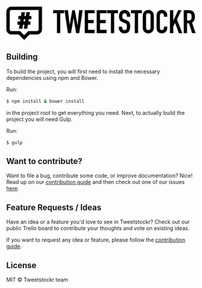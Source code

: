 [![tweetstockr logo](logo.png)]()

## Building
To build the project, you will first need to install the necessary dependencies using npm and Bower.

Run:
```sh
$ npm install & bower install
```
in the project root to get everything you need. Next, to actually build the project you will need Gulp.

Run:
```sh
$ gulp
```

## Want to contribute?
Want to file a bug, contribute some code, or improve documentation? Nice! Read up on our [contribution guide](https://github.com/tweetstockr/tweetstockr/blob/master/CONTRIBUTING.md) and then check out one of our issues [here](https://github.com/tweetstockr/tweetstockr/issues).

## Feature Requests / Ideas
Have an idea or a feature you'd love to see in Tweetstockr? Check out our public Trello board to contribute your thoughts and vote on existing ideas.

If you want to request any idea or feature, please follow the [contribution guide](https://github.com/tweetstockr/tweetstockr/blob/master/CONTRIBUTING.md).

## License
MIT © Tweetstockr team
